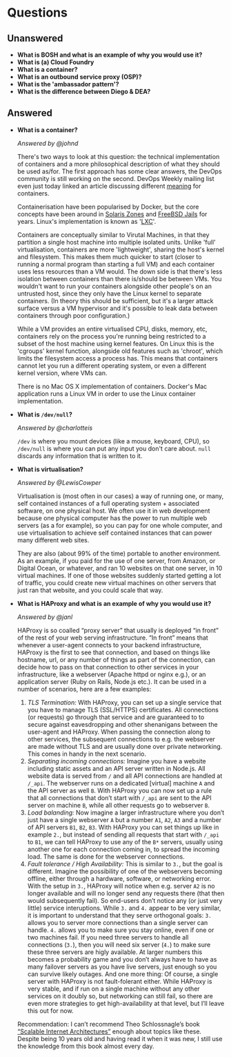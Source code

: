 # Questions

## Unanswered

- **What is BOSH and what is an example of why you would use it?**
- **What is (a) Cloud Foundry**
- **What is a container?**
- **What is an outbound service proxy (OSP)?**
- **What is the 'ambassador pattern'?**
- **What is the difference between Diego & DEA?**

## Answered

- **What is a container?**

  _Answered by @johnd_

  There's two ways to look at this question: the technical implementation of
  containers and a more philosophical description of what they should be used
  as/for. The first approach has some clear answers, the DevOps community is still
  working on the second. DevOps Weekly mailing list even just today linked an article
  discussing different [meaning] for containers.

  Containerisation have been popularised by Docker, but the core concepts have
  been around in [Solaris Zones] and [FreeBSD Jails] for years. Linux's
  implementation is known as '[LXC]'.

  Containers are conceptually similar to Virutal Machines, in that they partition
  a single host machine into multiple isolated units. Unlike 'full' virtualisation,
  containers are more 'lightweight', sharing the host's kernel and filesystem.
  This makes them much quicker to start (closer to running a normal program than
  starting a full VM) and each container uses less resources than a VM would.
  The down side is that there's less isolation between containers than there
  is/should be between VMs. You wouldn't want to run your containers alongside
  other people's on an untrusted host, since they only have the Linux kernel
  to separate containers. (In theory this should be sufficient, but it's a larger
  attack surface versus a VM hypervisor and it's possible to leak data between
  containers through poor configuration.)

  While a VM provides an entire virtualised CPU, disks, memory, etc, containers
  rely on the process you're running being restricted to a subset of the host
  machine using kernel features. On Linux this is the 'cgroups' kernel function,
  alongside old features such as 'chroot', which limits the filesystem access a
  process has. This means that containers cannot let you run a different operating
  system, or even a different kernel version, where VMs can.

  There is no Mac OS X implementation of containers. Docker's Mac application runs
  a Linux VM in order to use the Linux container implementation.

- **What is `/dev/null`?**

  _Answered by @charlotteis_

  `/dev` is where you mount devices (like a mouse, keyboard, CPU), so
  `/dev/null` is where you can put any input you don't care about. `null`
  discards any information that is written to it.

- **What is virtualisation?**

  _Answered by @LewisCowper_

  Virtualisation is (most often in our cases) a way of running one, or many, self
  contained instances of a full operating system + associated software, on one
  physical host. We often use it in web development because one physical computer
  has the power to run multiple web servers (as a for example), so you can pay for
  one whole computer, and use virtualisation to achieve self contained instances
  that can power many different web sites.

  They are also (about 99% of the time) portable to another environment. As an
  example, if you paid for the use of one server, from Amazon, or Digital Ocean,
  or whatever, and ran 10 websites on that one server, in 10 virtual machines.
  If one of those websites suddenly started getting a lot of traffic, you could
  create new virtual machines on other servers that just ran that website, and
  you could scale that way.

- **What is HAProxy and what is an example of why you would use it?**

  _Answered by @janl_

  HAProxy is so coalled “proxy server” that usually is deployed “in front” of the rest of your web serving infrastructure. “In front” means that whenever a user-agent connects to your backend infrastructure, HAProxy is the first to see that connection, and based on things like hostname, url, or any number of things as part of the connection, can decide how to pass on that connection to other services in your infrastructure, like a webserver (Apache httpd or nginx e.g.), or an application server (Ruby on Rails, Node.js etc.). It can be used in a number of scenarios, here are a few examples:

  1. _TLS Termination:_ With HAProxy, you can set up a single service that you have to manage TLS (SSL/HTTPS) certificates. All connections (or requests) go through that service and are guaranteed to to secure against eavesdropping and other shenanigans between the user-agent and HAProxy. When passing the connection along to other services, the subsequent connections to e.g. the webserver are made without TLS and are usually done over private networking. This comes in handy in the next scenario.
  2. _Separating incoming connections:_ Imagine you have a website including static assets and an API server written in Node.js. All website data is served from `/` and all API connections are handled at `/_api`. The webserver runs on a dedicated [virtual] machine `A` and the API server as well `B`. With HAProxy you can now set up a rule that all connections that don’t start with `/_api` are sent to the API server on machine `B`, while all other requests go to webserver `B`.
  3. _Load balanding:_ Now imagine a larger infrastructure where you don’t just have a single webserver `A` but a number `A1`, `A2`, `A3` and a number of API servers `B1`, `B2`, `B3`. With HAProxy you can set things up like in example `2.`, but instead of sending all requests that start with `/_api` to `B1`, we can tell HAProxy to use any of the `B*` servers, usually using another one for each connection coming in, to spread the incoming load. The same is done for the webserver connections.
  4. _Fault tolerance / High Availability:_ This is similar to `3.`, but the goal is different. Imagine the possibility of one of the webservers becoming offline, either through a hardware, software, or networking error. With the setup in `3.`, HAProxy will notice when e.g. server `A2` is no longer available and will no longer send any requests there (that then would subsequently fail). So end-users don’t notice any (or just very little) service interuptions.
  While `3.` and `4.` appear to be very similar, it is important to understand that they serve orthogonal goals: `3.` allows you to server more connections than a single server can handle. `4.` allows you to make sure you stay online, even if one or two machines fail. If you need three servers to handle all connections (`3.`), then you will need six server (`4.`) to make sure these three servers are higly available. At larger numbers this becomes a probability game and you don’t always have to have as many failover servers as you have live servers, just enough so you can survive likely outages.
  And one more thing: Of course, a single server with HAProxy is not fault-folerant either. While HAProxy is very stable, and if run on a single machine without any other services on it doubly so, but networking can still fail, so there are even more strategies to get high-availability at that level, but I’ll leave this out for now.

  Recommendation: I can’t recommend Theo Schlossnagle’s book [“Scalable Internet Architectures”](https://www.amazon.co.uk/Scalable-Internet-Architectures-Developers-Library-ebook/dp/B001M60BLE/ref=sr_1_1?ie=UTF8&qid=1472402382&sr=8-1&keywords=theo+schlossnagle) enough about topics like these. Despite being 10 years old and having read it when it was new, I still use the knowledge from this book almost every day.

[meaning]: https://glyph.twistedmatrix.com/2016/08/defcontainer.html
[Solaris Zones]: https://en.wikipedia.org/wiki/Solaris_Containers
[FreeBSD Jails]: https://en.wikipedia.org/wiki/FreeBSD_jail
[LXC]: https://en.wikipedia.org/wiki/LXC
